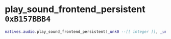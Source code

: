 # play_sound_frontend_persistent `0xB157BBB4`

```lua
natives.audio.play_sound_frontend_persistent(_unk0 --[[ integer ]], _unk1 --[[ integer ]])
```